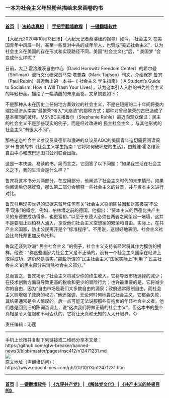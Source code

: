 ### 一本为社会主义年轻粉丝描绘未来画卷的书
------------------------

#### [首页](https://github.com/gfw-breaker/banned-news3/blob/master/README.md) &nbsp;&nbsp;|&nbsp;&nbsp; [法轮功真相](https://github.com/begood0513/basic/blob/master/README.md)  &nbsp;&nbsp;|&nbsp;&nbsp; [手把手翻墙教程](https://github.com/gfw-breaker/guides/wiki)  &nbsp;&nbsp;|&nbsp;&nbsp; [一键翻墙软件](https://github.com/gfw-breaker/nogfw/blob/master/README.md)  



<div><p>
 【大纪元2020年10月13日讯】（大纪元记者蔡溶纽约报导）如今，
 <ok href="https://www.epochtimes.com/gb/tag/%E7%A4%BE%E4%BC%9A%E4%B8%BB%E4%B9%89.html">
  社会主义
 </ok>
 在美国青年中风靡一时。甚至一些反对中共的成年华人，也赞成“美式社会主义”，认为社会主义在美国的存在形式和实现路径不同。美国“社会主义化”后，“
 <ok href="https://www.epochtimes.com/gb/tag/%E7%BE%8E%E5%9B%BD%E6%A2%A6.html">
  美国梦
 </ok>
 ”会变成什么样呢？
</p>
<p>
 日前，大卫·霍洛维茨自由中心（David Horowitz Freedom Center）的希尔曼（Shillman）流行文化研究员马克·塔普森（Mark Tapson）刊文，介绍保罗·鲁宾（Paul Rubin）最近新出的一本书–《
 <ok href="https://www.epochtimes.com/gb/tag/%E7%A4%BE%E4%BC%9A%E4%B8%BB%E4%B9%89.html">
  社会主义
 </ok>
 学生指南》（ A Student’s Guide to Socialism: How It Will Trash Your Lives），认为这本引人入胜的书为社会主义的年轻粉丝，描绘了一幅清醒的未来画卷。文章摘要如下：
</p>
<p>
 不是那种从未在历史上任何地方奏效过的社会主义，不是在短短的二十年间将委内瑞拉经济从南美“最繁荣”带入“大崩溃”的那种方式；那种对曾经繁荣的古巴造成了基本相同的破坏。MSNBC主播鲁尔（Stephanie Ruhle）最近向观众保证：民主的社会主义不是那些现实的例子，而是经过改进的
 <ok href="https://www.epochtimes.com/gb/tag/%E6%B0%91%E4%B8%BB%E7%A4%BE%E4%BC%9A%E4%B8%BB%E4%B9%89.html">
  民主社会主义
 </ok>
 ，与其他形式的社会主义“有很大不同”。
</p>
<p>
 那些迷恋社会主义参议员桑德斯和激进的众议员AOC的美国青年迫切需要阅读保罗·H·鲁宾的书《社会主义学生指南：它将如何破坏您的生活》，由戴维·霍洛维茨自由中心和庞巴迪图书公司联合出版。
</p>
<p>
 这是一本快速、易读的书，简而言之，它回答了以下问题：“如果我生活在社会主义之下，我的生活会是什么样？”
</p>
<p>
 鲁宾将这本书分为两部分，在应用部分，他阐述了社会主义时代的未来情形，如果你阅读后仍感好奇，那么第二部分会解释一些社会主义的背景，并与资本主义进行对比。
</p>
<p>
 鲁宾引用现实世界的证据来驳斥任何有关“社会主义将消除贫困和财富极端‘不公平’现象”的概念，例如，柏林墙之前的德国。他指出：“资本主义的西德比共产主义的东德要成功得多，也更富裕。”以至于东德人必须在两者之间架起一堵墙，这并不是要阻止西柏林人涌入，享受他们社会主义空想家的繁荣和自由。实际上，在共产主义国家，防止公民离开是个“标准程序”。不用说，这很好地表明，社会主义社会比乌托邦更加反乌托邦。
</p>
<p>
 鲁宾还谈到欧洲“
 <ok href="https://www.epochtimes.com/gb/tag/%E6%B0%91%E4%B8%BB%E7%A4%BE%E4%BC%9A%E4%B8%BB%E4%B9%89.html">
  民主社会主义
 </ok>
 ”的例子，社会主义支持者经常将其作为模仿的榜样。他说：“称这些国家为社会主义是不正确的，没有一个社会主义国家在经济上取得成功，这仍然是事实。”那些所谓的“民主社会主义”国家实际上“利用了‘民主社会主义’的民主部分来消除社会主义部分。”
</p>
<p>
 总而言之，鲁宾揭示了社会主义将减少你的终生收入。它将导致市场选择的减少；在技术创新方面将导致更高的税收和更少的冒险行为；也许最重要的是，它将减少你的自由，因为“自由市场是我们大多数自由的源泉；政府通常限制自由，而社会主义则增强了政府的权力。”他还强调，无论何时何地尝试社会主义，它都会失败，其结果通常是令人惊叹的。后一点可能无法说服那些有抱负的年轻社会主义者，他们总是回到旧的陈词滥调上，说“这次我们将做正确的社会主义”，但这本书的整个真相是令人信服和不可否认的，它将让天真和无知的人大开眼界。◇
</p>
<p>
 责任编辑：沁莲
</p>
</div>
<hr/>
手机上长按并复制下列链接或二维码分享本文章：<br/>
https://github.com/gfw-breaker/banned-news3/blob/master/pages/nsc412/n12471231.md <br/>
<a href='https://github.com/gfw-breaker/banned-news3/blob/master/pages/nsc412/n12471231.md'><img src='https://github.com/gfw-breaker/banned-news3/blob/master/pages/nsc412/n12471231.md.png'/></a> <br/>
原文地址（需翻墙访问）：https://www.epochtimes.com/gb/20/10/13/n12471231.htm


------------------------
#### [首页](https://github.com/gfw-breaker/banned-news3/blob/master/README.md) &nbsp;|&nbsp; [一键翻墙软件](https://github.com/gfw-breaker/nogfw/blob/master/README.md) &nbsp;| [《九评共产党》](https://github.com/gfw-breaker/9ping.md/blob/master/README.md#九评之一评共产党是什么) | [《解体党文化》](https://github.com/gfw-breaker/jtdwh.md/blob/master/README.md) | [《共产主义的终极目的》](https://github.com/gfw-breaker/gczydzjmd.md/blob/master/README.md)


<img src='http://gfw-breaker.win/banned-news3/pages/nsc412/n12471231.md' width='0px' height='0px'/>